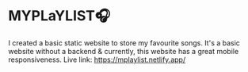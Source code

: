 # MYPLaYLIST🎧
I created a basic static website to store my favourite songs. It's a basic website without a backend &amp; currently, this website has a great mobile responsiveness. 
Live link: https://mplaylist.netlify.app/
